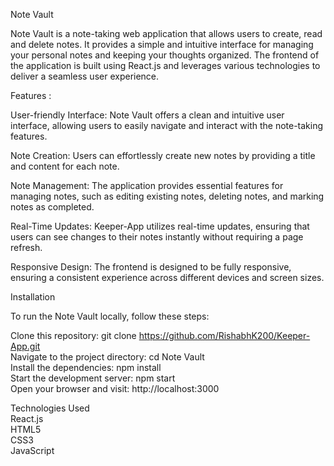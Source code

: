 Note Vault <br/>

Note Vault is a note-taking web application that allows users to create, read and delete notes. It provides a simple and intuitive interface for managing your personal notes and keeping your thoughts organized. The frontend of the application is built using React.js and leverages various technologies to deliver a seamless user experience. <br/>

Features : <br/>

User-friendly Interface: Note Vault offers a clean and intuitive user interface, allowing users to easily navigate and interact with the note-taking features. <br/>

Note Creation: Users can effortlessly create new notes by providing a title and content for each note. <br/>

Note Management: The application provides essential features for managing notes, such as editing existing notes, deleting notes, and marking notes as completed. <br/>

Real-Time Updates: Keeper-App utilizes real-time updates, ensuring that users can see changes to their notes instantly without requiring a page refresh. <br/>

Responsive Design: The frontend is designed to be fully responsive, ensuring a consistent experience across different devices and screen sizes. <br/>

Installation <br/>

To run the Note Vault locally, follow these steps: <br/>

Clone this repository: git clone https://github.com/RishabhK200/Keeper-App.git <br/>
Navigate to the project directory: cd Note Vault <br/>
Install the dependencies: npm install <br/>
Start the development server: npm start <br/>
Open your browser and visit: http://localhost:3000 <br/>

Technologies Used  <br/>
React.js  <br/>
HTML5   <br/>
CSS3   <br/>
JavaScript


